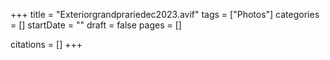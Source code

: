 +++
title = "Exteriorgrandprariedec2023.avif"
tags = ["Photos"]
categories = []
startDate = ""
draft = false
pages = []

citations = []
+++

